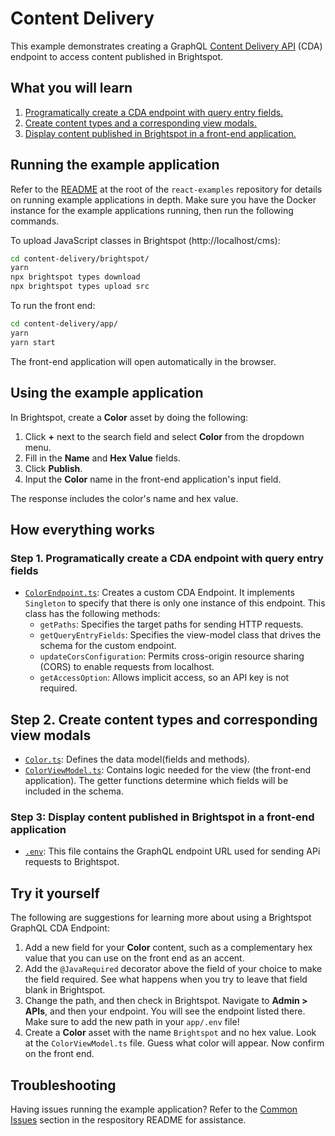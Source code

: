 # Content Delivery
This example demonstrates creating a GraphQL [Content Delivery API](https://www.brightspot.com/documentation/brightspot-cms-developer-guide/cda-guides) (CDA) endpoint to access content published in Brightspot.

## What you will learn

1. [Programatically create a CDA endpoint with query entry fields.](#step-1-programatically-create-a-cda-endpoint-with-query-entry-fields)
1. [Create content types and a corresponding view modals.](#step-2-create-content-types-and-corresponding-view-modals)
1. [Display content published in Brightspot in a front-end application.](#step-3-display-content-published-in-brightspot-in-a-front-end-application)

## Running the example application
Refer to the [README](/README.md) at the root of the `react-examples` repository for details on running example applications in depth. Make sure you have the Docker instance for the example applications running, then run the following commands.

To upload JavaScript classes in Brightspot (http://localhost/cms):

```sh
cd content-delivery/brightspot/
yarn
npx brightspot types download
npx brightspot types upload src
```

To run the front end:

```sh
cd content-delivery/app/
yarn
yarn start
```

The front-end application will open automatically in the browser.

## Using the example application

In Brightspot, create a **Color** asset by doing the following:

1. Click **+** next to the search field and select **Color** from the dropdown menu.
1. Fill in the **Name** and **Hex Value** fields.
1. Click **Publish**.
1. Input the **Color** name in the front-end application's input field.

The response includes the color's name and hex value.

## How everything works

### Step 1. Programatically create a CDA endpoint with query entry fields

- [`ColorEndpoint.ts`](/content-delivery/brightspot/src/brightspot/example/content_delivery/ColorEndpoint.ts): Creates a custom CDA Endpoint. It implements `Singleton` to specify that there is only one instance of this endpoint. This class has the following methods:
  - `getPaths`: Specifies the target paths for sending HTTP requests.
  - `getQueryEntryFields`: Specifies the view-model class that drives the schema for the custom endpoint.
  - `updateCorsConfiguration`: Permits cross-origin resource sharing (CORS) to enable requests from localhost.
  - `getAccessOption`: Allows implicit access, so an API key is not required.

## Step 2. Create content types and corresponding view modals

- [`Color.ts`](/content-delivery/brightspot/src/brightspot/example/content_delivery/Color.ts): Defines the data model(fields and methods).
- [`ColorViewModel.ts`](/content-delivery/brightspot/src/brightspot/example/content_delivery/ColorViewModel.ts): Contains logic needed for the view (the front-end application). The getter functions determine which fields will be included in the schema.

### Step 3: Display content published in Brightspot in a front-end application

- [`.env`](/content-delivery/app/.env): This file contains the GraphQL endpoint URL used for sending APi requests to Brightspot.

## Try it yourself
The following are suggestions for learning more about using a Brightspot GraphQL CDA Endpoint:

1. Add a new field for your **Color** content, such as a complementary hex value that you can use on the front end as an accent.
1. Add the `@JavaRequired` decorator above the field of your choice to make the field required. See what happens when you try to leave that field blank in Brightspot.
1. Change the path, and then check in Brightspot. Navigate to **Admin > APIs**, and then your endpoint. You will see the endpoint listed there. Make sure to add the new path in your `app/.env` file!
1. Create a **Color** asset with the name `Brightspot` and no hex value. Look at the `ColorViewModel.ts` file. Guess what color will appear. Now confirm on the front end.

## Troubleshooting
Having issues running the example application? Refer to the [Common Issues](/README.md) section in the respository README for assistance.
